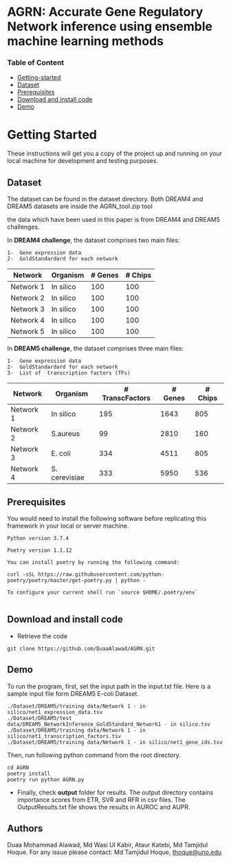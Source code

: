 #   AGRN: Accurate Gene Regulatory Network inference using ensemble machine learning methods 


### Table of Content

- [Getting-started](#getting-started)
- [Dataset](#Dataset)
- [Prerequisites](#Prerequisites)
- [Download and install code](#download-and-install-code)
- [Demo](#demo)

  
# Getting Started
 

These instructions will get you a copy of the project up and running on your local machine for development and testing purposes. 

 ## Dataset
The dataset can be found in the dataset directory. Both DREAM4 and DREAM5 datasets are inside the AGRN_tool.zip tool

the data which have been used in this paper is from DREAM4 and DREAM5 challenges.

In **DREAM4 challenge**, the dataset  comprises two main files:

    1-  Gene expression data
    2-  GoldStandardard for each network


|    Network    |    Organism      | # Genes | # Chips |
| ------------- | ---------------- | --------|---------|
|    Network 1  |   In silico      |   100   |   100   |
|    Network 2  |   In silico      |   100   |   100   |
|    Network 3  |   In silico      |   100   |   100   |
|    Network 4  |   In silico      |   100   |   100   |
|    Network 5  |   In silico      |   100   |   100   |








In **DREAM5 challenge**, the dataset  comprises three main files:

    1-  Gene expression data
    2-  GoldStandardard for each network
    3-  List of  transcription factors (TFs)


|    Network    |    Organism      | # TranscFactors  | # Genes | # Chips |
| ------------- | ---------------- | -----------------| --------|---------|
|    Network 1  |   In silico      |        195       |   1643  |   805   |
|    Network 2  |   S.aureus       |        99        |   2810  |   160   |
|    Network 3  |   E. coli        |        334       |   4511  |   805   |
|    Network 4  |   S. cerevisiae  |        333       |   5950  |   536   |


## Prerequisites

You would need to install the following software before replicating this framework in your local or server machine.

 ```
Python version 3.7.4

Poetry version 1.1.12

You can install poetry by running the following command:

curl -sSL https://raw.githubusercontent.com/python-poetry/poetry/master/get-poetry.py | python -

To configure your current shell run `source $HOME/.poetry/env`


```
  
## Download and install code

- Retrieve the code

```
git clone https://github.com/DuaaAlawad/AGRN.git

```

## Demo

To run the program, first, set the input path in the input.txt file. Here is a sample input file form DREAM5 E-coli Dataset.

```
./Dataset/DREAM5/training data/Network 1 - in silico/net1_expression_data.tsv
./Dataset/DREAM5/test data/DREAM5_NetworkInference_GoldStandard_Network1 - in silico.tsv
./Dataset/DREAM5/training data/Network 1 - in silico/net1_transcription_factors.tsv
./Dataset/DREAM5/training data/Network 1 - in silico/net1_gene_ids.tsv
```


Then, run following python command from the root directory.

```
cd AGRN
poetry install
poetry run python AGRN.py

```

- Finally, check **output** folder for results. The output directory contains importance scores from ETR, SVR and RFR in csv files. The OutputResults.txt file shows the results in AUROC and AUPR.


## Authors

Duaa Mohammad Alawad, Md Wasi Ul Kabir, Ataur Katebi, Md Tamjidul Hoque. For any issue please contact: Md Tamjidul Hoque, thoque@uno.edu 
